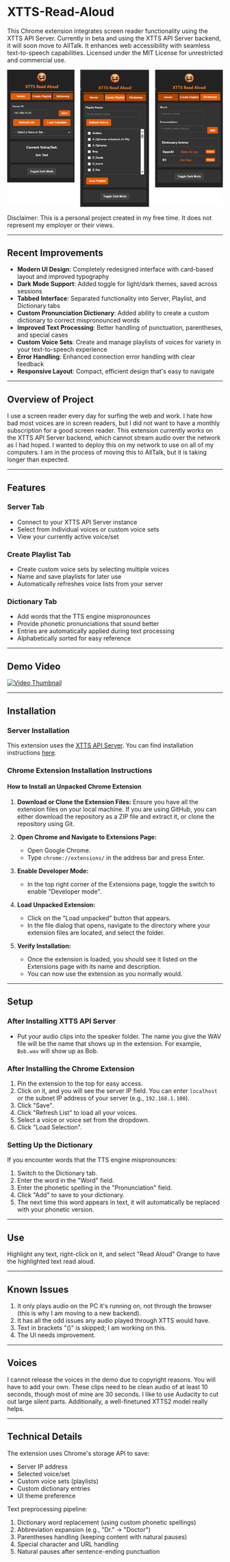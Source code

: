 # XTTS-Read-Aloud

This Chrome extension integrates screen reader functionality using the XTTS API Server. Currently in beta and using the XTTS API Server backend, it will soon move to AllTalk. It enhances web accessibility with seamless text-to-speech capabilities. Licensed under the MIT License for unrestricted and commercial use.

![Screenshot Example](images/example.png)

Disclaimer:
This is a personal project created in my free time. It does not represent my employer or their views.

---

## Recent Improvements

- **Modern UI Design**: Completely redesigned interface with card-based layout and improved typography
- **Dark Mode Support**: Added toggle for light/dark themes, saved across sessions
- **Tabbed Interface**: Separated functionality into Server, Playlist, and Dictionary tabs
- **Custom Pronunciation Dictionary**: Added ability to create a custom dictionary to correct mispronounced words
- **Improved Text Processing**: Better handling of punctuation, parentheses, and special cases
- **Custom Voice Sets**: Create and manage playlists of voices for variety in your text-to-speech experience
- **Error Handling**: Enhanced connection error handling with clear feedback
- **Responsive Layout**: Compact, efficient design that's easy to navigate

---

## Overview of Project

I use a screen reader every day for surfing the web and work. I hate how bad most voices are in screen readers, but I did not want to have a monthly subscription for a good screen reader. This extension currently works on the XTTS API Server backend, which cannot stream audio over the network as I had hoped. I wanted to deploy this on my network to use on all of my computers. I am in the process of moving this to AllTalk, but it is taking longer than expected.

---

## Features

### Server Tab
- Connect to your XTTS API Server instance
- Select from individual voices or custom voice sets
- View your currently active voice/set

### Create Playlist Tab
- Create custom voice sets by selecting multiple voices
- Name and save playlists for later use
- Automatically refreshes voice lists from your server

### Dictionary Tab
- Add words that the TTS engine mispronounces
- Provide phonetic pronunciations that sound better
- Entries are automatically applied during text processing
- Alphabetically sorted for easy reference

---

## Demo Video

[![Video Thumbnail](https://img.youtube.com/vi/0qcrwc7Dfww/0.jpg)](https://www.youtube.com/watch?v=0qcrwc7Dfww)

---

## Installation

### Server Installation

This extension uses the [XTTS API Server](https://github.com/daswer123/xtts-api-server). You can find installation instructions [here](https://github.com/daswer123/xtts-api-server).

### Chrome Extension Installation Instructions

#### How to Install an Unpacked Chrome Extension

1. **Download or Clone the Extension Files:**
    Ensure you have all the extension files on your local machine. If you are using GitHub, you can either download the repository as a ZIP file and extract it, or clone the repository using Git.

2. **Open Chrome and Navigate to Extensions Page:**
    - Open Google Chrome.
    - Type `chrome://extensions/` in the address bar and press Enter.

3. **Enable Developer Mode:**
    - In the top right corner of the Extensions page, toggle the switch to enable "Developer mode".

4. **Load Unpacked Extension:**
    - Click on the "Load unpacked" button that appears.
    - In the file dialog that opens, navigate to the directory where your extension files are located, and select the folder.

5. **Verify Installation:**
    - Once the extension is loaded, you should see it listed on the Extensions page with its name and description.
    - You can now use the extension as you normally would.

---

## Setup

### After Installing XTTS API Server

- Put your audio clips into the speaker folder. The name you give the WAV file will be the name that shows up in the extension. For example, `Bob.wav` will show up as Bob.

### After Installing the Chrome Extension

1. Pin the extension to the top for easy access.
2. Click on it, and you will see the server IP field. You can enter `localhost` or the subnet IP address of your server (e.g., `192.168.1.100`).
3. Click "Save".
4. Click "Refresh List" to load all your voices.
5. Select a voice or voice set from the dropdown.
6. Click "Load Selection".

### Setting Up the Dictionary

If you encounter words that the TTS engine mispronounces:

1. Switch to the Dictionary tab.
2. Enter the word in the "Word" field.
3. Enter the phonetic spelling in the "Pronunciation" field.
4. Click "Add" to save to your dictionary.
5. The next time this word appears in text, it will automatically be replaced with your phonetic version.

---

## Use

Highlight any text, right-click on it, and select "Read Aloud" Orange to have the highlighted text read aloud.

---

## Known Issues

1. It only plays audio on the PC it's running on, not through the browser (this is why I am moving to a new backend).
2. It has all the odd issues any audio played through XTTS would have.
3. Text in brackets "()" is skipped; I am working on this.
4. The UI needs improvement.

---

## Voices

I cannot release the voices in the demo due to copyright reasons. You will have to add your own. These clips need to be clean audio of at least 10 seconds, though most of mine are 30 seconds. I like to use Audacity to cut out large silent parts. Additionally, a well-finetuned XTTS2 model really helps.

---

## Technical Details

The extension uses Chrome's storage API to save:
- Server IP address
- Selected voice/set
- Custom voice sets (playlists)
- Custom dictionary entries
- UI theme preference

Text preprocessing pipeline:
1. Dictionary word replacement (using custom phonetic spellings)
2. Abbreviation expansion (e.g., "Dr." → "Doctor")
3. Parentheses handling (keeping content with natural pauses)
4. Special character and URL handling
5. Natural pauses after sentence-ending punctuation
